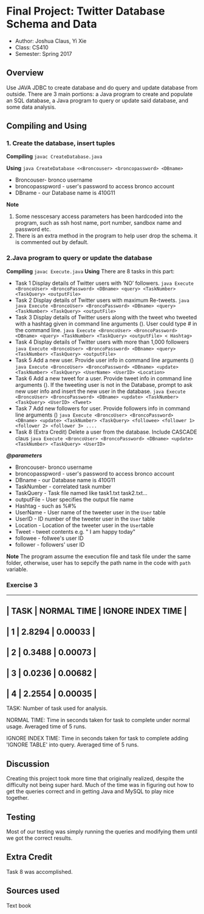 # Final Project: Twitter Database Schema and Data
* Author: Joshua Claus, Yi Xie
* Class: CS410
* Semester: Spring 2017
## Overview
Use JAVA JDBC to create database and do query and update database from outside. There are 3 main portions: a Java program to create and populate an SQL database, a Java program to query or update said database, and some data analysis.

## Compiling and Using
### 1. Create the database, insert tuples
**Compiling** 
`javac CreateDatabase.java`

**Using**
`java CreateDatabase <<Broncouser> <broncopassword> <DBname>`
* Broncouser- bronco username
* broncopasspword - user's password to access bronco account
* DBname - our Database name is 410G11

**Note**
1. Some nesscesary access parameters has been hardcoded into the program, such as ssh host name, port number, sandbox name and password etc. 
2. There is an extra method in the program to help user drop the schema. it is commented out by default.

### 2.Java program to query or update the database
**Compiling**
`javac Execute.java`
**Using**
There are 8 tasks in this part:
* Task 1 Display details of Twitter users with ‘NO’ followers.
    `java Execute <BroncoUser> <BroncoPassword> <DBname> <query> <TaskNumber> <TaskQuery> <outputFile>`
* Task 2 Display details of Twitter users with maximum Re-tweets.
    `java java Execute <BroncoUser> <BroncoPassword> <DBname> <query> <TaskNumber> <TaskQuery> <outputFile>`
* Task 3 Display details of Twitter users along with the tweet who tweeted with a hashtag given in command line arguments (<parametersforQuery>). User could type # in the command line.
`java Execute <BroncoUser> <BroncoPassword> <DBname> <query> <TaskNumber> <TaskQuery> <outputFile> < Hashtag>`
* Task 4 Display details of Twitter users with more than 1,000 followers
`java Execute <BroncoUser> <BroncoPassword> <DBname> <query> <TaskNumber> <TaskQuery> <outputFile>`
* Task 5 Add a new user. Provide user info in command line arguments (<parametersforQuery>)
`java Execute <BroncoUser> <BroncoPassword> <DBname> <update> <TaskNumber> <TaskQuery> <UserName> <UserID> <Location>`
* Task 6 Add a new tweet for a user. Provide tweet info in command line arguments (<parametersforQuery>). If the tweeting user is not in the Database, prompt to ask new user info and insert the new user in the database.
`java Execute <BroncoUser> <BroncoPassword> <DBname> <update> <TaskNumber> <TaskQuery> <UserID> <Tweet>`
* Task 7 Add new followers for user. Provide followers info in command line arguments (<parametersforQuery>)
`java Execute <BroncoUser> <BroncoPassword> <DBname> <update> <TaskNumber> <TaskQuery> <followee> <follower 1> <follower 2> <follower 3> ....`
* Task 8 (Extra Credit) Delete a user from the database. Include CASCADE claus
`java Execute <BroncoUser> <BroncoPassword> <DBname> <update> <TaskNumber> <TaskQuery> <UserID>`

***@parameters***
* Broncouser- bronco username
* broncopasspword - user's password to access bronco account
* DBname - our Database name is 410G11
* TaskNumber - correlated task number
* TaskQuery - Task file named like task1.txt task2.txt...
* outputFile - User specifies the output file name
* Hashtag - such as %#%
* UserName - User name of the tweeter user in the `User` table
* UserID - ID number of the tweeter user in the `User` table
* Location - Location of the tweeter user in the `User`table
* Tweet - tweet contents e.g. " I am happy today"
* followee - follwee's user ID
* follower - followers' user ID

**Note**
The program assume the execution file and task file under the same folder, otherwise, user has to sepcify the path name in the code with `path` variable.

### Exercise 3

------------------------------------------------
|  TASK  |  NORMAL TIME  |  IGNORE INDEX TIME  |
------------------------------------------------
|    1   |     2.8294    |       0.00033       |
------------------------------------------------
|    2   |     0.3488    |       0.00073       |
------------------------------------------------
|    3   |     0.0236    |       0.00682       |
------------------------------------------------
|    4   |     2.2554    |       0.00035       |
------------------------------------------------

TASK:  Number of task used for analysis.

NORMAL TIME:  Time in seconds taken for task to complete under normal
  usage. Averaged time of 5 runs.

IGNORE INDEX TIME:  Time in seconds taken for task to complete adding 
  'IGNORE TABLE' into query. Averaged time of 5 runs.


## Discussion
Creating this project took more time that originally realized, despite the difficulty not being super hard.  Much of the  time was in figuring out how to get the queries correct and in getting Java and MySQL to play nice together.

## Testing
 Most of our testing was simply running the queries and modifying them until we got the correct results.

## Extra Credit
 Task 8 was accomplished.

## Sources used
Text book